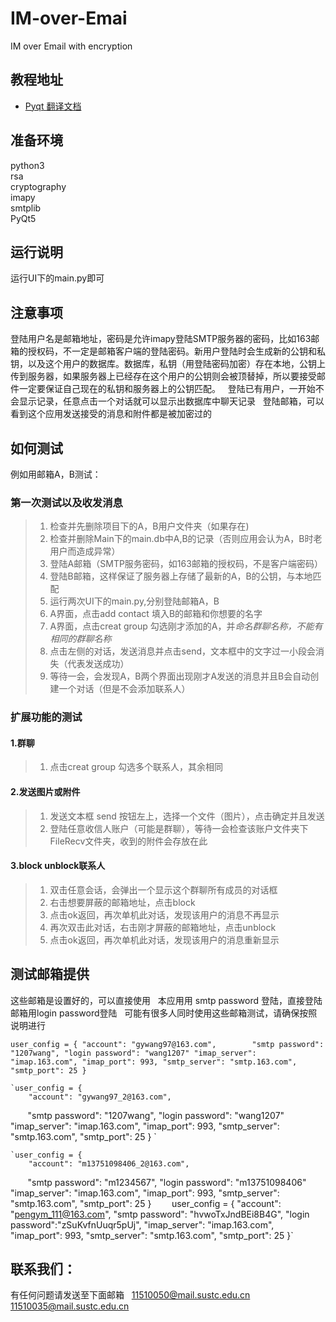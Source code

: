 # IM-over-Emai
IM over Email with encryption

## 教程地址
* [Pyqt 翻译文档](https://maicss.gitbooks.io/pyqt5/content/)  
## 准备环境  
python3  
rsa  
cryptography  
imapy  
smtplib  
PyQt5  
## 运行说明  
运行UI下的main.py即可  
## 注意事项  
登陆用户名是邮箱地址，密码是允许imapy登陆SMTP服务器的密码，比如163邮箱的授权码，不一定是邮箱客户端的登陆密码。新用户登陆时会生成新的公钥和私钥，以及这个用户的数据库。数据库，私钥（用登陆密码加密）存在本地，公钥上传到服务器，如果服务器上已经存在这个用户的公钥则会被顶替掉，所以要接受邮件一定要保证自己现在的私钥和服务器上的公钥匹配。  
登陆已有用户，一开始不会显示记录，任意点击一个对话就可以显示出数据库中聊天记录  
登陆邮箱，可以看到这个应用发送接受的消息和附件都是被加密过的  

## 如何测试
例如用邮箱A，B测试：  
### 第一次测试以及收发消息
>1. 检查并先删除项目下的A，B用户文件夹（如果存在)
>2. 检查并删除Main下的main.db中A,B的记录（否则应用会认为A，B时老用户而造成异常）
>3. 登陆A邮箱（SMTP服务密码，如163邮箱的授权码，不是客户端密码）
>4. 登陆B邮箱，这样保证了服务器上存储了最新的A，B的公钥，与本地匹配
>5. 运行两次UI下的main.py,分别登陆邮箱A，B  
>6. A界面，点击add contact 填入B的邮箱和你想要的名字  
>7. A界面，点击creat group 勾选刚才添加的A，并*命名群聊名称，不能有相同的群聊名称*  
>8. 点击左侧的对话，发送消息并点击send，文本框中的文字过一小段会消失（代表发送成功）  
>9. 等待一会，会发现A，B两个界面出现刚才A发送的消息并且B会自动创建一个对话（但是不会添加联系人）  
### 扩展功能的测试    
#### 1.群聊  
>1. 点击creat group 勾选多个联系人，其余相同  
#### 2.发送图片或附件  
>1. 发送文本框 send 按钮左上，选择一个文件（图片），点击确定并且发送  
>2. 登陆任意收信人账户（可能是群聊），等待一会检查该账户文件夹下FileRecv文件夹，收到的附件会存放在此  
#### 3.block unblock联系人  
>1. 双击任意会话，会弹出一个显示这个群聊所有成员的对话框  
>2. 右击想要屏蔽的邮箱地址，点击block
>3. 点击ok返回，再次单机此对话，发现该用户的消息不再显示  
>4. 再次双击此对话，右击刚才屏蔽的邮箱地址，点击unblock  
>5. 点击ok返回，再次单机此对话，发现该用户的消息重新显示  
## 测试邮箱提供  
这些邮箱是设置好的，可以直接使用  
本应用用 smtp password 登陆，直接登陆邮箱用login password登陆  
可能有很多人同时使用这些邮箱测试，请确保按照说明进行 

`user_config = {
        "account": "gywang97@163.com",
        "smtp password": "1207wang",
        "login password": "wang1207"
        "imap_server": "imap.163.com",
        "imap_port": 993,
        "smtp_server": "smtp.163.com",
        "smtp_port": 25
    }  `   
    
    `user_config = {
        "account": "gywang97_2@163.com",
        "smtp password": "1207wang",
        "login password": "wang1207"
        "imap_server": "imap.163.com",
        "imap_port": 993,
        "smtp_server": "smtp.163.com",
        "smtp_port": 25
    }  `   
    
    `user_config = {
        "account": "m13751098406_2@163.com",
        "smtp password": "m1234567",
        "login password": "m13751098406"
        "imap_server": "imap.163.com",
        "imap_port": 993,
        "smtp_server": "smtp.163.com",
        "smtp_port": 25
    }  `   
`user_config = {
        "account": "pengym_111@163.com",
        "smtp password": "hvwoTxJndBEi8B4G",
        "login password":"zSuKvfnUuqr5pUj",
        "imap_server": "imap.163.com",
        "imap_port": 993,
        "smtp_server": "smtp.163.com",
        "smtp_port": 25
    }`
## 联系我们：  
有任何问题请发送至下面邮箱  
11510050@mail.sustc.edu.cn  
11510035@mail.sustc.edu.cn
